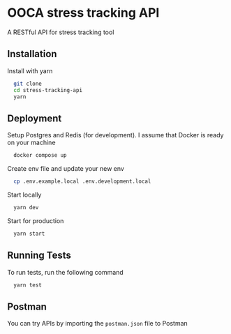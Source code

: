 
# OOCA stress tracking API

A RESTful API for stress tracking tool




## Installation

Install with yarn

```bash
  git clone
  cd stress-tracking-api
  yarn
```
    
## Deployment

Setup Postgres and Redis (for development). I assume that Docker is ready on your machine

```bash
  docker compose up
```

Create env file and update your new env

```bash
  cp .env.example.local .env.development.local
```

Start locally

```bash
  yarn dev
```

Start for production

```bash
  yarn start
```
## Running Tests

To run tests, run the following command

```bash
  yarn test
```


## Postman

You can try APIs by importing the `postman.json` file to Postman